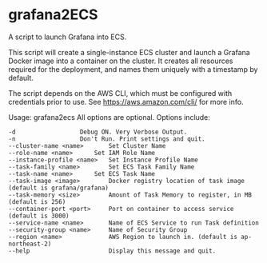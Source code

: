 # grafana2ECS
A script to launch Grafana into ECS.

This script will create a single-instance ECS cluster and launch a Grafana Docker image into a container on the cluster.
It creates all resources required for the deployment, and names them uniquely with a timestamp by default.

The script depends on the AWS CLI, which must be configured with credentials prior to use. See https://aws.amazon.com/cli/ for more info.

Usage: grafana2ecs <options>
All options are optional. Options include:

	-d			        Debug ON. Very Verbose Output.
	-n			        Don't Run. Print settings and quit.
	--cluster-name <name>		Set Cluster Name
	--role-name <name>		Set IAM Role Name
	--instance-profile <name>	Set Instance Profile Name
	--task-family <name>		Set ECS Task Family Name
	--task-name <name>		Set ECS Task Name
	--task-image <image>		Docker registry location of task image (default is grafana/grafana)
	--task-memory <size>		Amount of Task Memory to register, in MB (default is 256)
	--container-port <port>	  	Port on container to access service (default is 3000)
	--service-name <name>		Name of ECS Service to run Task definition
	--security-group <name>	  	Name of Security Group
	--region <name>		        AWS Region to launch in. (default is ap-northeast-2)
	--help                    	Display this message and quit.

